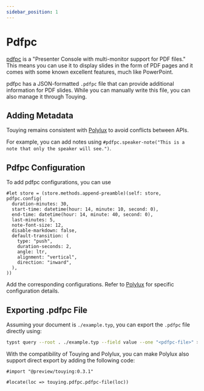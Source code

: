 ```yaml
---
sidebar_position: 1
---
```


# Pdfpc

[pdfpc](https://pdfpc.github.io/) is a "Presenter Console with multi-monitor support for PDF files." This means you can use it to display slides in the form of PDF pages and it comes with some known excellent features, much like PowerPoint.

pdfpc has a JSON-formatted `.pdfpc` file that can provide additional information for PDF slides. While you can manually write this file, you can also manage it through Touying.


## Adding Metadata

Touying remains consistent with [Polylux](https://polylux.dev/book/external/pdfpc.html) to avoid conflicts between APIs.

For example, you can add notes using `#pdfpc.speaker-note("This is a note that only the speaker will see.")`.


## Pdfpc Configuration

To add pdfpc configurations, you can use

```typst
#let store = (store.methods.append-preamble)(self: store, pdfpc.config(
  duration-minutes: 30,
  start-time: datetime(hour: 14, minute: 10, second: 0),
  end-time: datetime(hour: 14, minute: 40, second: 0),
  last-minutes: 5,
  note-font-size: 12,
  disable-markdown: false,
  default-transition: (
    type: "push",
    duration-seconds: 2,
    angle: ltr,
    alignment: "vertical",
    direction: "inward",
  ),
))
```

Add the corresponding configurations. Refer to [Polylux](https://polylux.dev/book/external/pdfpc.html) for specific configuration details.


## Exporting .pdfpc File

Assuming your document is `./example.typ`, you can export the `.pdfpc` file directly using:

```sh
typst query --root . ./example.typ --field value --one "<pdfpc-file>" > ./example.pdfpc
```

With the compatibility of Touying and Polylux, you can make Polylux also support direct export by adding the following code:

```typst
#import "@preview/touying:0.3.1"

#locate(loc => touying.pdfpc.pdfpc-file(loc))
```